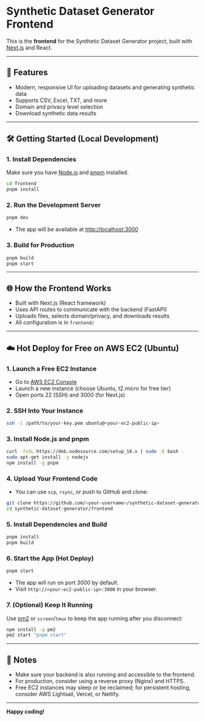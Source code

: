 # Synthetic Dataset Generator Frontend

This is the **frontend** for the Synthetic Dataset Generator project, built with [Next.js](https://nextjs.org/) and React.

---

## 🚀 Features
- Modern, responsive UI for uploading datasets and generating synthetic data
- Supports CSV, Excel, TXT, and more
- Domain and privacy level selection
- Download synthetic data results

---

## 🛠️ Getting Started (Local Development)

### 1. **Install Dependencies**
Make sure you have [Node.js](https://nodejs.org/) and [pnpm](https://pnpm.io/) installed.

```bash
cd frontend
pnpm install
```

### 2. **Run the Development Server**
```bash
pnpm dev
```
- The app will be available at [http://localhost:3000](http://localhost:3000)

### 3. **Build for Production**
```bash
pnpm build
pnpm start
```

---

## 🌐 How the Frontend Works
- Built with Next.js (React framework)
- Uses API routes to communicate with the backend (FastAPI)
- Uploads files, selects domain/privacy, and downloads results
- All configuration is in `frontend/`

---

## ☁️ Hot Deploy for Free on AWS EC2 (Ubuntu)

### **1. Launch a Free EC2 Instance**
- Go to [AWS EC2 Console](https://console.aws.amazon.com/ec2/)
- Launch a new instance (choose Ubuntu, t2.micro for free tier)
- Open ports 22 (SSH) and 3000 (for Next.js)

### **2. SSH Into Your Instance**
```bash
ssh -i /path/to/your-key.pem ubuntu@<your-ec2-public-ip>
```

### **3. Install Node.js and pnpm**
```bash
curl -fsSL https://deb.nodesource.com/setup_18.x | sudo -E bash -
sudo apt-get install -y nodejs
npm install -g pnpm
```

### **4. Upload Your Frontend Code**
- You can use `scp`, `rsync`, or push to GitHub and clone:
```bash
git clone https://github.com/<your-username>/synthetic-dataset-generator.git
cd synthetic-dataset-generator/frontend
```

### **5. Install Dependencies and Build**
```bash
pnpm install
pnpm build
```

### **6. Start the App (Hot Deploy)**
```bash
pnpm start
```
- The app will run on port 3000 by default.
- Visit `http://<your-ec2-public-ip>:3000` in your browser.

### **7. (Optional) Keep It Running**
Use [pm2](https://pm2.keymetrics.io/) or `screen`/`tmux` to keep the app running after you disconnect:
```bash
npm install -g pm2
pm2 start "pnpm start"
```

---

## 📝 Notes
- Make sure your backend is also running and accessible to the frontend.
- For production, consider using a reverse proxy (Nginx) and HTTPS.
- Free EC2 instances may sleep or be reclaimed; for persistent hosting, consider AWS Lightsail, Vercel, or Netlify.

---

**Happy coding!** 